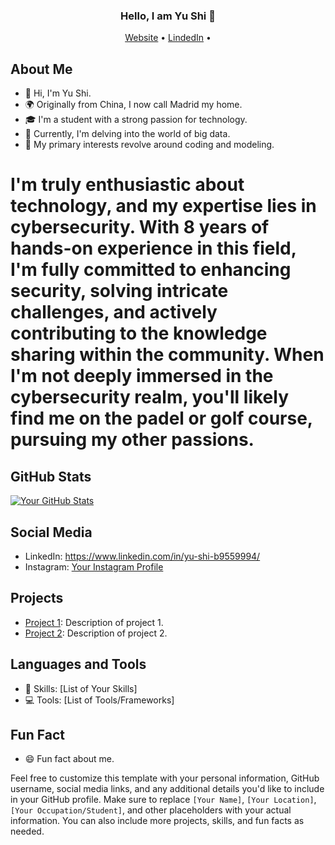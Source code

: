 <h3 align="center">Hello, I am Yu Shi 👋</h3>

<p align="center">
 <a href="https://www.linkedin.com/in/yu-shi-b9559994/">Website</a> •
 <a href="https://www.linkedin.com/in/yu-shi-b9559994/">LindedIn</a> •
</p>

## About Me

- 👋 Hi, I'm Yu Shi.
- 🌍 Originally from China, I now call Madrid my home.
- 🎓 I'm a student with a strong passion for technology.
- 🌱 Currently, I'm delving into the world of big data.
- 💼 My primary interests revolve around coding and modeling.

<p><h1>I'm truly enthusiastic about technology, and my expertise lies in cybersecurity. With 8 years of hands-on experience in this field, I'm fully committed to enhancing security, solving intricate challenges, and actively contributing to the knowledge sharing within the community. When I'm not deeply immersed in the cybersecurity realm, you'll likely find me on the padel or golf course, pursuing my other passions.</h1></p>


## GitHub Stats

[![Your GitHub Stats](https://github-readme-stats.vercel.app/api?username=YShih07&show_icons=true&theme=radical)](https://github.com/yourusername)

## Social Media

- LinkedIn: https://www.linkedin.com/in/yu-shi-b9559994/
- Instagram: [Your Instagram Profile](https://www.instagram.com/yourusername/)

## Projects

- [Project 1](https://github.com/yourusername/project1): Description of project 1.
- [Project 2](https://github.com/yourusername/project2): Description of project 2.

## Languages and Tools

- 🚀 Skills: [List of Your Skills]
- 💻 Tools: [List of Tools/Frameworks]

## Fun Fact

- 😄 Fun fact about me.

Feel free to customize this template with your personal information, GitHub username, social media links, and any additional details you'd like to include in your GitHub profile. Make sure to replace `[Your Name]`, `[Your Location]`, `[Your Occupation/Student]`, and other placeholders with your actual information. You can also include more projects, skills, and fun facts as needed.
